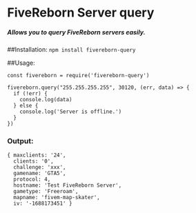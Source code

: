 # FiveReborn Server query
##### Allows you to query FiveReborn servers easily.

##Installation:
`npm install fivereborn-query`

##Usage:

```
const fivereborn = require('fivereborn-query')

fivereborn.query("255.255.255.255", 30120, (err, data) => {
  if (!err) {
    console.log(data)
  } else {
    console.log('Server is offline.')
  }
})
```

### Output:

```
{ maxclients: '24',
  clients: '0',
  challenge: 'xxx',
  gamename: 'GTA5',
  protocol: 4,
  hostname: 'Test FiveReborn Server',
  gametype: 'Freeroam',
  mapname: 'fivem-map-skater',
  iv: '-1688173451' }
```
